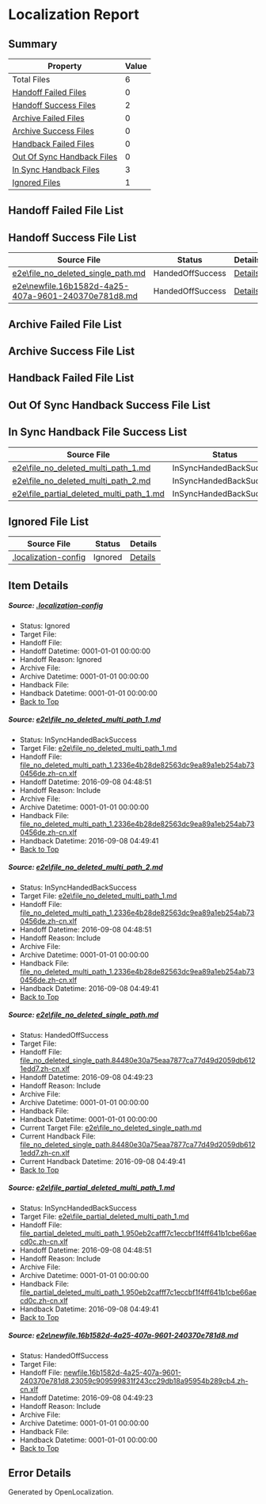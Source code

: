 # <a name='report-top'></a> Localization Report

## Summary
 Property | Value 
 -------- | ----- 
 Total Files | 6
[ Handoff Failed Files ](#handoff-failed-list)| 0
[ Handoff Success Files ](#handoff-success-list)| 2
[ Archive Failed Files ](#archive-failed-list)| 0
[ Archive Success Files ](#archive-success-list)| 0
[ Handback Failed Files ](#handback-failed-list)| 0
[ Out Of Sync Handback Files ](#outofsync-handback-success-list)| 0
[ In Sync Handback Files ](#insync-handback-success-list)| 3
[ Ignored Files ](#ignored-list)| 1

## <a name='handoff-failed-list'></a> Handoff Failed File List

## <a name='handoff-success-list'></a> Handoff Success File List
 Source File | Status | Details 
 ----------- | ------ | ------- 
 [e2e\file_no_deleted_single_path.md](https://github.com/OpenLocalizationTestOrg/ol-test0/blob/683768bb563e20403d224707c566fbee40ed0df0/e2e/file_no_deleted_single_path.md) | HandedOffSuccess | [Details](#d89201ddeb9c54adca592d6d020e54456dab85753)
 [e2e\newfile.16b1582d-4a25-407a-9601-240370e781d8.md](https://github.com/OpenLocalizationTestOrg/ol-test0/blob/683768bb563e20403d224707c566fbee40ed0df0/e2e/newfile.16b1582d-4a25-407a-9601-240370e781d8.md) | HandedOffSuccess | [Details](#0e4fd4cfcb4591a9cb3113b12afdd5917b7c77025)

## <a name='archive-failed-list'></a> Archive Failed File List

## <a name='archive-success-list'></a> Archive Success File List

## <a name='handback-failed-list'></a> Handback Failed File List

## <a name='outofsync-handback-success-list'></a> Out Of Sync Handback Success File List

## <a name='insync-handback-success-list'></a> In Sync Handback File Success List
 Source File | Status | Details 
 ----------- | ------ | ------- 
 [e2e\file_no_deleted_multi_path_1.md](https://github.com/OpenLocalizationTestOrg/ol-test0/blob/0bbd342df849cf8d793935dc3191298717968160/e2e/file_no_deleted_multi_path_1.md) | InSyncHandedBackSuccess | [Details](#fcd443715192ccb5d5985fadb9d30d41067360be1)
 [e2e\file_no_deleted_multi_path_2.md](https://github.com/OpenLocalizationTestOrg/ol-test0/blob/683768bb563e20403d224707c566fbee40ed0df0/e2e/file_no_deleted_multi_path_2.md) | InSyncHandedBackSuccess | [Details](#fcd443715192ccb5d5985fadb9d30d41067360be2)
 [e2e\file_partial_deleted_multi_path_1.md](https://github.com/OpenLocalizationTestOrg/ol-test0/blob/0bbd342df849cf8d793935dc3191298717968160/e2e/file_partial_deleted_multi_path_1.md) | InSyncHandedBackSuccess | [Details](#f55ea4862a9ba763110c1ea4dd3148ea8f0e6eb44)

## <a name='ignored-list'></a> Ignored File List
 Source File | Status | Details 
 ----------- | ------ | ------- 
 [.localization-config](https://github.com/OpenLocalizationTestOrg/ol-test0/blob/683768bb563e20403d224707c566fbee40ed0df0/.localization-config) | Ignored | [Details](#3d4f252ac210baf56311d7e97dcc2db10974dbd20)

## Item Details
##### <a name='3d4f252ac210baf56311d7e97dcc2db10974dbd20'></a> Source: [.localization-config](https://github.com/OpenLocalizationTestOrg/ol-test0/blob/683768bb563e20403d224707c566fbee40ed0df0/.localization-config)
* Status: Ignored
* Target File: 
* Handoff File: 
* Handoff Datetime: 0001-01-01 00:00:00
* Handoff Reason: Ignored
* Archive File: 
* Archive Datetime: 0001-01-01 00:00:00
* Handback File: 
* Handback Datetime: 0001-01-01 00:00:00
* [Back to Top](#report-top)

##### <a name='fcd443715192ccb5d5985fadb9d30d41067360be1'></a> Source: [e2e\file_no_deleted_multi_path_1.md](https://github.com/OpenLocalizationTestOrg/ol-test0/blob/0bbd342df849cf8d793935dc3191298717968160/e2e/file_no_deleted_multi_path_1.md)
* Status: InSyncHandedBackSuccess
* Target File: [e2e\file_no_deleted_multi_path_1.md](https://github.com/OpenLocalizationTestOrg/ol-test0-zhcn/blob/ab02434fe1fbb53e7ea400e5e54c9e98bc95afb0/e2e/file_no_deleted_multi_path_1.md)
* Handoff File: [file_no_deleted_multi_path_1.2336e4b28de82563dc9ea89a1eb254ab730456de.zh-cn.xlf](https://github.com/OpenLocalizationTestOrg/ol-test0-handoff/blob/1e3dfce4c094973f7b99e13535b7eca5a1c353d2/ol-handoff/OpenLocalizationTestOrg/ol-test0-zhcn/ci/mt/file_no_deleted_multi_path_1.2336e4b28de82563dc9ea89a1eb254ab730456de.zh-cn.xlf)
* Handoff Datetime: 2016-09-08 04:48:51
* Handoff Reason: Include
* Archive File: 
* Archive Datetime: 0001-01-01 00:00:00
* Handback File: [file_no_deleted_multi_path_1.2336e4b28de82563dc9ea89a1eb254ab730456de.zh-cn.xlf](https://github.com/OpenLocalizationTestOrg/ol-test0-handback/blob/b2992a9ec900a0816699f84006d9733a90047d39/ol-handback/OpenLocalizationTestOrg/ol-test0-zhcn/ci/mt/file_no_deleted_multi_path_1.2336e4b28de82563dc9ea89a1eb254ab730456de.zh-cn.xlf)
* Handback Datetime: 2016-09-08 04:49:41
* [Back to Top](#report-top)

##### <a name='fcd443715192ccb5d5985fadb9d30d41067360be2'></a> Source: [e2e\file_no_deleted_multi_path_2.md](https://github.com/OpenLocalizationTestOrg/ol-test0/blob/683768bb563e20403d224707c566fbee40ed0df0/e2e/file_no_deleted_multi_path_2.md)
* Status: InSyncHandedBackSuccess
* Target File: [e2e\file_no_deleted_multi_path_1.md](https://github.com/OpenLocalizationTestOrg/ol-test0-zhcn/blob/ab02434fe1fbb53e7ea400e5e54c9e98bc95afb0/e2e/file_no_deleted_multi_path_1.md)
* Handoff File: [file_no_deleted_multi_path_1.2336e4b28de82563dc9ea89a1eb254ab730456de.zh-cn.xlf](https://github.com/OpenLocalizationTestOrg/ol-test0-handoff/blob/1e3dfce4c094973f7b99e13535b7eca5a1c353d2/ol-handoff/OpenLocalizationTestOrg/ol-test0-zhcn/ci/mt/file_no_deleted_multi_path_1.2336e4b28de82563dc9ea89a1eb254ab730456de.zh-cn.xlf)
* Handoff Datetime: 2016-09-08 04:48:51
* Handoff Reason: Include
* Archive File: 
* Archive Datetime: 0001-01-01 00:00:00
* Handback File: [file_no_deleted_multi_path_1.2336e4b28de82563dc9ea89a1eb254ab730456de.zh-cn.xlf](https://github.com/OpenLocalizationTestOrg/ol-test0-handback/blob/b2992a9ec900a0816699f84006d9733a90047d39/ol-handback/OpenLocalizationTestOrg/ol-test0-zhcn/ci/mt/file_no_deleted_multi_path_1.2336e4b28de82563dc9ea89a1eb254ab730456de.zh-cn.xlf)
* Handback Datetime: 2016-09-08 04:49:41
* [Back to Top](#report-top)

##### <a name='d89201ddeb9c54adca592d6d020e54456dab85753'></a> Source: [e2e\file_no_deleted_single_path.md](https://github.com/OpenLocalizationTestOrg/ol-test0/blob/683768bb563e20403d224707c566fbee40ed0df0/e2e/file_no_deleted_single_path.md)
* Status: HandedOffSuccess
* Target File: 
* Handoff File: [file_no_deleted_single_path.84480e30a75eaa7877ca77d49d2059db6121edd7.zh-cn.xlf](https://github.com/OpenLocalizationTestOrg/ol-test0-handoff/blob/9b1f32d3048d48fbc3c563db93bc62754c896ca3/ol-handoff/OpenLocalizationTestOrg/ol-test0-zhcn/ci/mt/file_no_deleted_single_path.84480e30a75eaa7877ca77d49d2059db6121edd7.zh-cn.xlf)
* Handoff Datetime: 2016-09-08 04:49:23
* Handoff Reason: Include
* Archive File: 
* Archive Datetime: 0001-01-01 00:00:00
* Handback File: 
* Handback Datetime: 0001-01-01 00:00:00
* Current Target File: [e2e\file_no_deleted_single_path.md](https://github.com/OpenLocalizationTestOrg/ol-test0-zhcn/blob/ab02434fe1fbb53e7ea400e5e54c9e98bc95afb0/e2e/file_no_deleted_single_path.md)
* Current Handback File: [file_no_deleted_single_path.84480e30a75eaa7877ca77d49d2059db6121edd7.zh-cn.xlf](https://github.com/OpenLocalizationTestOrg/ol-test0-handback/blob/b2992a9ec900a0816699f84006d9733a90047d39/ol-handback/OpenLocalizationTestOrg/ol-test0-zhcn/ci/mt/file_no_deleted_single_path.84480e30a75eaa7877ca77d49d2059db6121edd7.zh-cn.xlf)
* Current Handback Datetime: 2016-09-08 04:49:41
* [Back to Top](#report-top)

##### <a name='f55ea4862a9ba763110c1ea4dd3148ea8f0e6eb44'></a> Source: [e2e\file_partial_deleted_multi_path_1.md](https://github.com/OpenLocalizationTestOrg/ol-test0/blob/0bbd342df849cf8d793935dc3191298717968160/e2e/file_partial_deleted_multi_path_1.md)
* Status: InSyncHandedBackSuccess
* Target File: [e2e\file_partial_deleted_multi_path_1.md](https://github.com/OpenLocalizationTestOrg/ol-test0-zhcn/blob/ab02434fe1fbb53e7ea400e5e54c9e98bc95afb0/e2e/file_partial_deleted_multi_path_1.md)
* Handoff File: [file_partial_deleted_multi_path_1.950eb2cafff7c1eccbf1f4ff641b1cbe66aecd0c.zh-cn.xlf](https://github.com/OpenLocalizationTestOrg/ol-test0-handoff/blob/1e3dfce4c094973f7b99e13535b7eca5a1c353d2/ol-handoff/OpenLocalizationTestOrg/ol-test0-zhcn/ci/mt/file_partial_deleted_multi_path_1.950eb2cafff7c1eccbf1f4ff641b1cbe66aecd0c.zh-cn.xlf)
* Handoff Datetime: 2016-09-08 04:48:51
* Handoff Reason: Include
* Archive File: 
* Archive Datetime: 0001-01-01 00:00:00
* Handback File: [file_partial_deleted_multi_path_1.950eb2cafff7c1eccbf1f4ff641b1cbe66aecd0c.zh-cn.xlf](https://github.com/OpenLocalizationTestOrg/ol-test0-handback/blob/b2992a9ec900a0816699f84006d9733a90047d39/ol-handback/OpenLocalizationTestOrg/ol-test0-zhcn/ci/mt/file_partial_deleted_multi_path_1.950eb2cafff7c1eccbf1f4ff641b1cbe66aecd0c.zh-cn.xlf)
* Handback Datetime: 2016-09-08 04:49:41
* [Back to Top](#report-top)

##### <a name='0e4fd4cfcb4591a9cb3113b12afdd5917b7c77025'></a> Source: [e2e\newfile.16b1582d-4a25-407a-9601-240370e781d8.md](https://github.com/OpenLocalizationTestOrg/ol-test0/blob/683768bb563e20403d224707c566fbee40ed0df0/e2e/newfile.16b1582d-4a25-407a-9601-240370e781d8.md)
* Status: HandedOffSuccess
* Target File: 
* Handoff File: [newfile.16b1582d-4a25-407a-9601-240370e781d8.23059c909599831f243cc29db18a95954b289cb4.zh-cn.xlf](https://github.com/OpenLocalizationTestOrg/ol-test0-handoff/blob/9b1f32d3048d48fbc3c563db93bc62754c896ca3/ol-handoff/OpenLocalizationTestOrg/ol-test0-zhcn/ci/mt/newfile.16b1582d-4a25-407a-9601-240370e781d8.23059c909599831f243cc29db18a95954b289cb4.zh-cn.xlf)
* Handoff Datetime: 2016-09-08 04:49:23
* Handoff Reason: Include
* Archive File: 
* Archive Datetime: 0001-01-01 00:00:00
* Handback File: 
* Handback Datetime: 0001-01-01 00:00:00
* [Back to Top](#report-top)


## Error Details

Generated by OpenLocalization.
